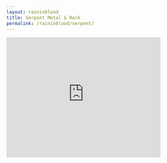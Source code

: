```yaml
---
layout: raininblood
title: Serpent Metal & Rock
permalink: /raininblood/serpent/
---
```


<iframe width="80%" height="315" src="https://www.youtube.com/embed/096WLwqri38" title="YouTube video player" frameborder="0" allow="accelerometer; autoplay; clipboard-write; encrypted-media; gyroscope; picture-in-picture" allowfullscreen></iframe>